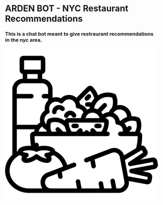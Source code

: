 # ARDEN BOT - NYC Restaurant Recommendations

### This is a chat bot meant to give restraurant recommendations in the nyc area. 

![food](./diet.png)
